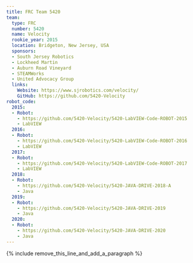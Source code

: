 ```yaml
---
title: FRC Team 5420
team:
  type: FRC
  number: 5420
  name: Velocity
  rookie_year: 2015
  location: Bridgeton, New Jersey, USA
  sponsors:
  - South Jersey Robotics
  - Lockheed Martin
  - Auburn Road Vineyard
  - STEAMWorks
  - United Advocacy Group
  links:
    Website: https://www.sjrobotics.com/velocity/
    GitHub: https://github.com/5420-Velocity
robot_code:
  2015: 
  - Robot:
    - https://github.com/5420-Velocity/5420-LabVIEW-Code-ROBOT-2015
    - LabVIEW
  2016:
  - Robot:
    - https://github.com/5420-Velocity/5420-LabVIEW-Code-ROBOT-2016
    - LabVIEW
  2017:
  - Robot:
    - https://github.com/5420-Velocity/5420-LabVIEW-Code-ROBOT-2017
    - LabVIEW
  2018:
  - Robot:
    - https://github.com/5420-Velocity/5420-JAVA-DRIVE-2018-A
    - Java
  2019:
  - Robot:
    - https://github.com/5420-Velocity/5420-JAVA-DRIVE-2019
    - Java
  2020:
  - Robot:
    - https://github.com/5420-Velocity/5420-JAVA-DRIVE-2020
    - Java
---
```


{% include remove_this_line_and_add_a_paragraph %}
